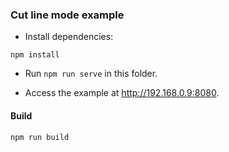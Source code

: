 ### Cut line mode example

- Install dependencies:
```
npm install
```

- Run `npm run serve` in this folder.

- Access the example at http://192.168.0.9:8080.

#### Build
```
npm run build
```
